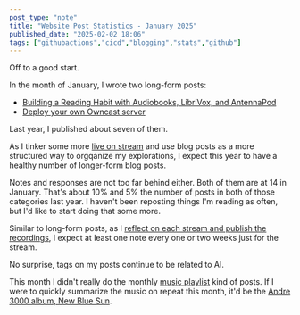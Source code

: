 ```yaml
---
post_type: "note" 
title: "Website Post Statistics - January 2025"
published_date: "2025-02-02 18:06"
tags: ["githubactions","cicd","blogging","stats","github"]
---
```


Off to a good start. 

In the month of January, I wrote two long-form posts:

- [Building a Reading Habit with Audiobooks, LibriVox, and AntennaPod](/posts/listen-audiobooks-librivox-antennapod/)
- [Deploy your own Owncast server](/posts/deploy-owncast-azure/)

Last year, I published about seven of them.

As I tinker some more [live on stream](https://www.lqdev.me/feed/first-owncast-stream) and use blog posts as a more structured way to orgqanize my explorations, I expect this year to have a healthy number of longer-form blog posts. 

Notes and responses are not too far behind either. Both of them are at 14 in January. That's about 10% and 5% the number of posts in both of those categories last year. I haven't been reposting things I'm reading as often, but I'd like to start doing that some more. 

Similar to long-form posts, as I [reflect on each stream and publish the recordings](/notes/tinkering-deepseek-r1-dotnet-github-models), I expect at least one note every one or two weeks just for the stream.  

No surprise, tags on my posts continue to be related to AI. 

This month I didn't really do the monthly [music playlist](/tags/cratefinds) kind of posts. If I were to quickly summarize the music on repeat this month, it'd be the [Andre 3000 album, New Blue Sun](/responses/andre-3000-listening-to-the-sun). 